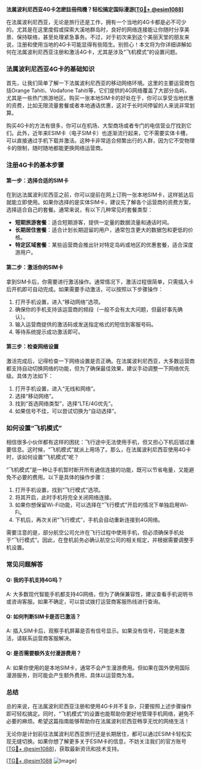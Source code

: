 **法属波利尼西亚4G卡怎麽註冊飛機？轻松搞定国际漫游[[TG💪+ @esim1088](https://t.me/s/esim1088)]**

在法属波利尼西亚，无论是旅行还是工作，拥有一个当地的4G卡都是必不可少的。尤其是在这里度假或探索大溪地群岛时，良好的网络连接能让你随时分享美景、保持联络，甚至处理紧急事务。不过，对于初次来到这个美丽天堂的朋友来说，注册和使用当地的4G卡可能显得有些陌生。别担心！本文将为你详细讲解如何在法属波利尼西亚注册和激活4G卡，尤其是涉及“飞机模式”的设置问题。

### 法属波利尼西亚4G卡的基础知识

首先，让我们简单了解一下法属波利尼西亚的移动网络环境。这里的主要运营商包括Orange Tahiti、Vodafone Tahiti等，它们提供的4G网络覆盖了大部分岛屿，尤其是一些热门旅游地区。购买一张本地SIM卡的好处在于，你可以享受当地优惠的资费，比如无限流量套餐或者本地通话优惠，这对于长时间停留的人来说非常划算。

购买4G卡的方法有很多，你可以在机场、大型商场或者专门的电信营业厅找到它们。此外，近年来ESIM卡（电子SIM卡）也逐渐流行起来，它不需要实体卡槽，可以直接通过手机下载并激活。这种卡非常适合频繁出行的人群，因为它不受物理卡的限制，随时随地都能更换网络运营商。

### 注册4G卡的基本步骤

#### 第一步：选择合适的SIM卡

在到达法属波利尼西亚之前，你可以提前在网上订购一张本地SIM卡，这样抵达后就能立即使用。如果你选择的是实体SIM卡，建议先了解各个运营商的资费方案，选择适合自己的套餐。通常来说，有以下几种常见的套餐类型：

- **短期旅游套餐**：适合短期游客，提供一定量的数据流量和通话时间。
- **长期居住套餐**：适合计划长期逗留的用户，通常包含更大的数据包和更低的价格。
- **特定区域套餐**：某些运营商会推出针对特定岛屿或地区的优惠套餐，适合深度游用户。

#### 第二步：激活你的SIM卡

拿到SIM卡后，你需要进行激活操作。通常情况下，激活过程很简单，只需插入卡后开机即可自动完成。如果需要手动激活，可以按照以下步骤操作：

1. 打开手机设置，进入“移动网络”选项。
2. 确保你的手机支持该运营商的频段（一般不会有太大问题，但最好事先确认）。
3. 输入运营商提供的激活码或发送指定格式的短信到客服号码。
4. 等待系统提示成功激活即可。

#### 第三步：检查网络设置

激活完成后，记得检查一下网络设置是否正确。在法属波利尼西亚，大多数运营商都支持自动切换网络的功能，但为了确保最佳效果，建议手动调整一下网络优先级。具体方法如下：

1. 打开手机设置，进入“无线和网络”。
2. 选择“移动网络”。
3. 找到“首选网络类型”，选择“LTE/4G优先”。
4. 如果信号不佳，可以尝试切换为“自动选择”。

### 如何设置“飞机模式”

相信很多小伙伴都有这样的困扰：飞行途中无法使用手机，但又担心下机后错过重要信息。这时候，“飞机模式”就派上用场了。那么，在法属波利尼西亚使用4G卡时，该如何设置“飞机模式”呢？

“飞机模式”是一种让手机暂时断开所有通信连接的功能，既可以节省电量，又能避免不必要的费用。以下是具体的操作步骤：

1. 打开手机设置，找到“飞行模式”选项。
2. 将其开启，此时手机将完全关闭网络连接。
3. 如果你想保留Wi-Fi功能，可以选择在“飞行模式”开启的情况下单独启用Wi-Fi。
4. 下机后，再次关闭“飞行模式”，手机会自动重新连接到4G网络。

需要注意的是，部分航空公司允许在飞行过程中使用手机，但必须确保手机处于“飞行模式”。因此，在登机前务必确认航空公司的相关规定，并根据需要调整手机设置。

### 常见问题解答

#### Q: 我的手机支持4G吗？
A: 大多数现代智能手机都支持4G网络，但为了确保兼容性，建议查看手机说明书或咨询客服。如果不确定，可以尝试拨打运营商客服热线进行查询。

#### Q: 如何判断SIM卡是否已激活？
A: 插入SIM卡后，观察手机屏幕是否有信号显示。如果没有信号，可能是未激活，请联系运营商客服解决。

#### Q: 是否需要额外支付漫游费用？
A: 如果你使用的是本地SIM卡，通常不会产生漫游费用。但如果在国外使用国际漫游服务，则可能会产生额外费用，具体以运营商为准。

### 总结

总的来说，在法属波利尼西亚注册和使用4G卡并不复杂，只要按照上述步骤操作即可轻松搞定。同时，“飞机模式”的设置也能帮助你更好地管理手机网络，避免不必要的麻烦。希望这篇指南能够帮助你在法属波利尼西亚畅享无忧的网络生活！

无论你是计划前往法属波利尼西亚旅行还是长期居住，都可以通过ESIM卡轻松实现无缝切换。如果你想了解更多关于ESIM卡的信息，不妨关注我们的官方账号[[TG💪+ @esim1088](https://t.me/s/esim1088)]，获取最新资讯和技术支持。

[[TG💪+ @esim1088](https://t.me/s/esim1088) ![Image](https://i.postimg.cc/4NQfJmqS/Snipaste-2025-05-13-00-14-12.png)]